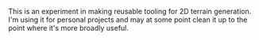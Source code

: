 This is an experiment in making reusable tooling for 2D terrain generation. I'm using it for personal projects and may at some point clean it up to the point where it's more broadly useful.
